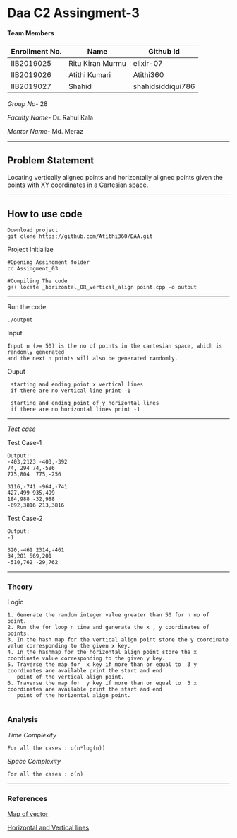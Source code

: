 
# Daa C2 Assingment-3
#### Team Members

|Enrollment No.|Name|Github Id|
|--------------|----|--------|
|IIB2019025|Ritu Kiran Murmu|elixir-07|
|IIB2019026|Atithi Kumari|Atithi360|
|IIB2019027|Shahid|shahidsiddiqui786|



*Group No-* 28

*Faculty Name-* Dr. Rahul Kala 

*Mentor Name-* Md. Meraz

---
## Problem Statement
Locating vertically aligned points and horizontally aligned points given the points
with XY coordinates in a Cartesian space.

---
## How to use code
```
Download project
git clone https://github.com/Atithi360/DAA.git
```
Project Initialize 
```
#Opening Assingment folder
cd Assingment_03

#Compiling The code
g++ locate _horizontal_OR_vertical_align point.cpp -o output
```
---

Run the code
```
./output
```
Input
```
Input n (>= 50) is the no of points in the cartesian space, which is randomly generated 
and the next n points will also be generated randomly.

```
Ouput 
```
 starting and ending point x vertical lines   
 if there are no vertical line print -1
 
 starting and ending point of y horizontal lines 
 if there are no horizontal lines print -1
```
---
*Test case*

Test Case-1
```
Output:
-403,2123 -403,-392
74, 294 74,-586
775,804  775,-256

3116,-741 -964,-741
427,499 935,499
184,988 -32,988
-692,3816 213,3816

```

Test Case-2
```
Output:
-1

320,-461 2314,-461
34,201 569,201
-510,762 -29,762

```

---
### Theory
Logic
```
1. Generate the random integer value greater than 50 for n no of  point.
2. Run the for loop n time and generate the x , y coordinates of points.
3. In the hash map for the vertical align point store the y coordinate value corresponding to the given x key.
4. In the hashmap for the horizontal align point store the x coordinate value corresponding to the given y key.
5. Traverse the map for  x key if more than or equal to  3 y coordinates are available print the start and end 
   point of the vertical align point.
6. Traverse the map for  y key if more than or equal to  3 x coordinates are available print the start and end
   point of the horizontal align point.
   
```
### Analysis

*Time Complexity*
```
For all the cases : o(n*log(n))
```
*Space Complexity*
```
For all the cases : o(n)
```

---
### References

[Map of vector](https://www.geeksforgeeks.org/map-of-vectors-in-c-stl-with-examples/)
        
[Horizontal and Vertical lines](https://www.varsitytutors.com/hotmath/hotmath_help/topics/horizontal-vertical-lines)


